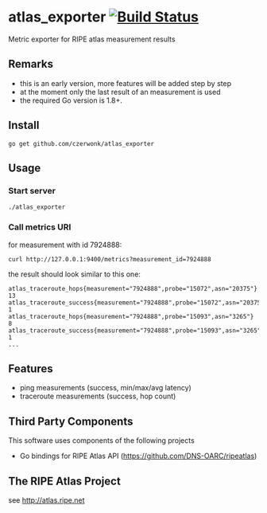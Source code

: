 # atlas_exporter [![Build Status](https://travis-ci.org/czerwonk/atlas_exporter.svg)][travis]
Metric exporter for RIPE atlas measurement results

## Remarks
* this is an early version, more features will be added step by step
* at the moment only the last result of an measurement is used
* the required Go version is 1.8+.

## Install
```
go get github.com/czerwonk/atlas_exporter
```

## Usage
### Start server
```
./atlas_exporter
```

### Call metrics URI
for measurement with id 7924888:
```
curl http://127.0.0.1:9400/metrics?measurement_id=7924888
```
the result should look similar to this one:
```
atlas_traceroute_hops{measurement="7924888",probe="15072",asn="20375"} 13
atlas_traceroute_success{measurement="7924888",probe="15072",asn="20375"} 1
atlas_traceroute_hops{measurement="7924888",probe="15093",asn="3265"} 8
atlas_traceroute_success{measurement="7924888",probe="15093",asn="3265"} 1
...
```

## Features
* ping measurements (success, min/max/avg latency)
* traceroute measurements (success, hop count)

## Third Party Components
This software uses components of the following projects
* Go bindings for RIPE Atlas API (https://github.com/DNS-OARC/ripeatlas)

## The RIPE Atlas Project
see http://atlas.ripe.net

[travis]: https://travis-ci.org/czerwonk/atlas_exporter
